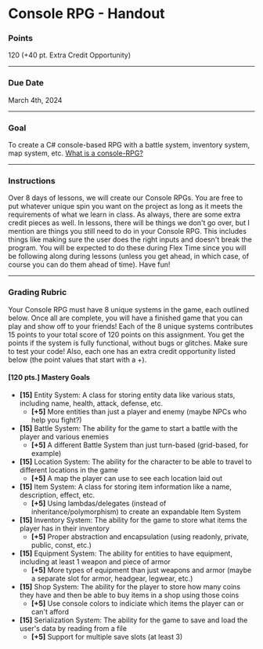 # Console RPG - Handout

### Points
120 (+40 pt. Extra Credit Opportunity)

---

### Due Date
March 4th, 2024

---

### Goal
To create a C# console-based RPG with a battle system, inventory system, map system, etc. [What is a console-RPG?](https://www.youtube.com/watch?v=9B3pjzYM2cs)

---

### Instructions
Over 8 days of lessons, we will create our Console RPGs. You are free to put whatever unique spin you want on the project as long as it meets the requirements of what we learn in class. As always, there are some extra credit pieces as well. In lessons, there will be things we don't go over, but I mention are things you still need to do in your Console RPG. This includes things like making sure the user does the right inputs and doesn't break the program. You will be expected to do these during Flex Time since you will be following along during lessons (unless you get ahead, in which case, of course you can do them ahead of time). Have fun!

---

### Grading Rubric
Your Console RPG must have 8 unique systems in the game, each outlined below. Once all are complete, you will have a finished game that you can play and show off to your friends! Each of the 8 unique systems contributes 15 points to your total score of 120 points on this assignment. You get the points if the system is fully functional, without bugs or glitches. Make sure to test your code! Also, each one has an extra credit opportunity listed below (the point values that start with a +).

#### [120 pts.] Mastery Goals
- **[15]** Entity System: A class for storing entity data like various stats, including name, health, attack, defense, etc.
    - **[+5]** More entities than just a player and enemy (maybe NPCs who help you fight?)
- **[15]** Battle System: The ability for the game to start a battle with the player and various enemies
    - **[+5]** A different Battle System than just turn-based (grid-based, for example)
- **[15]** Location System: The ability for the character to be able to travel to different locations in the game
    - **[+5]** A map the player can use to see each location laid out
- **[15]** Item System: A class for storing item information like a name, description, effect, etc.
    - **[+5]** Using lambdas/delegates (instead of inheritance/polymorphism) to create an expandable Item System
- **[15]** Inventory System: The ability for the game to store what items the player has in their inventory
    - **[+5]** Proper abstraction and encapsulation (using readonly, private, public, const, etc.)
- **[15]** Equipment System: The ability for entities to have equipment, including at least 1 weapon and piece of armor
    - **[+5]** More types of equipment than just weapons and armor (maybe a separate slot for armor, headgear, legwear, etc.)
- **[15]** Shop System: The ability for the player to store how many coins they have and then be able to buy items in a shop using those coins
    - **[+5]** Use console colors to indiciate which items the player can or can't afford
- **[15]** Serialization System: The ability for the game to save and load the user's data by reading from a file
    - **[+5]** Support for multiple save slots (at least 3)
